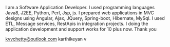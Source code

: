 I am a Software Application Developer. I used programming languages Java8, J2EE, Python, Perl, Jsp, js. I prepared web applications in MVC designs using Angular, Ajax, JQuery, Spring-boot, Hibernate, MySql. 
I used ETL, Message services, RestApis in integration projects.
I doing the application development and support works for 10 plus now.
Thank you

kvvchetty@outlook.com
karthikeyan v
